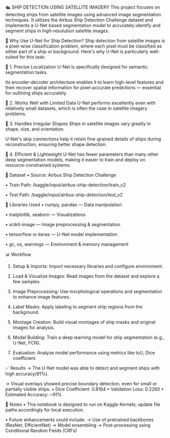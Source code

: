 🛳️ SHIP DETECTION USING SATELLITE IMAGERY
This project focuses on detecting ships from satellite images using advanced image segmentation techniques. It utilizes the Airbus Ship Detection Challenge dataset and implements a U-Net based segmentation model to accurately identify and segment ships in high-resolution satellite images.

🚀 Why Use U-Net for Ship Detection?
Ship detection from satellite images is a pixel-wise classification problem, where each pixel must be classified as either part of a ship or background. Here's why U-Net is particularly well-suited for this task:

🔹 1. Precise Localization
U-Net is specifically designed for semantic segmentation tasks.

Its encoder-decoder architecture enables it to learn high-level features and then recover spatial information for pixel-accurate predictions — essential for outlining ships accurately.

🔹 2. Works Well with Limited Data
U-Net performs excellently even with relatively small datasets, which is often the case in satellite imagery problems.

🔹 3. Handles Irregular Shapes
Ships in satellite images vary greatly in shape, size, and orientation.

U-Net's skip connections help it retain fine-grained details of ships during reconstruction, ensuring better shape detection.

🔹 4. Efficient & Lightweight
U-Net has fewer parameters than many other deep segmentation models, making it easier to train and deploy on resource-constrained systems.

📂 Dataset
• Source: Airbus Ship Detection Challenge

• Train Path: /kaggle/input/airbus-ship-detection/train_v2

• Test Path: /kaggle/input/airbus-ship-detection/test_v2

🧰 Libraries Used
• numpy, pandas — Data manipulation

• matplotlib, seaborn — Visualizations

• scikit-image — Image preprocessing & segmentation

• tensorflow or keras — U-Net model implementation

• gc, os, warnings — Environment & memory management

📊 Workflow
1. Setup & Imports: Import necessary libraries and configure environment.

2. Load & Visualize Images: Read images from the dataset and explore a few samples.

3. Image Preprocessing: Use morphological operations and segmentation to enhance image features.

4. Label Masks: Apply labeling to segment ship regions from the background.

5. Montage Creation: Build visual montages of ship masks and original images for analysis.

6. Model Building: Train a deep learning model for ship segmentation (e.g., U-Net, FCN).

7. Evaluation: Analyze model performance using metrics like IoU, Dice coefficient.

✅ Results
-> The U-Net model was able to detect and segment ships with high accuracy(91%).

-> Visual overlays showed precise boundary detection, even for small or partially visible ships.
• Dice Coefficient: 0.8164
• Validation Loss: 0.2260
• Estimated Accuracy: ~91%

📝 Notes
• This notebook is designed to run on Kaggle Kernels; update file paths accordingly for local execution.

• Future enhancements could include: 
      -> Use of pretrained backbones (ResNet, EfficientNet)
      -> Model ensembling
      -> Post-processing using Conditional Random Fields (CRFs)
